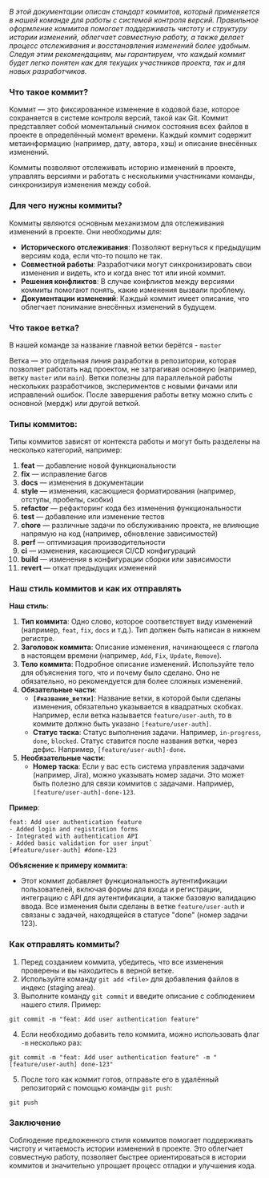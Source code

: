 *В этой документации описан стандарт коммитов, который применяется в нашей команде для работы с системой контроля версий. Правильное оформление коммитов помогает поддерживать чистоту и структуру истории изменений, облегчает совместную работу, а также делает процесс отслеживания и восстановления изменений более удобным. Следуя этим рекомендациям, мы гарантируем, что каждый коммит будет легко понятен как для текущих участников проекта, так и для новых разработчиков.*
### Что такое коммит?

Коммит — это фиксированное изменение в кодовой базе, которое сохраняется в системе контроля версий, такой как Git. Коммит представляет собой моментальный снимок состояния всех файлов в проекте в определённый момент времени. Каждый коммит содержит метаинформацию (например, дату, автора, хэш) и описание внесённых изменений.

Коммиты позволяют отслеживать историю изменений в проекте, управлять версиями и работать с несколькими участниками команды, синхронизируя изменения между собой.

### Для чего нужны коммиты?

Коммиты являются основным механизмом для отслеживания изменений в проекте. Они необходимы для:

- **Исторического отслеживания**: Позволяют вернуться к предыдущим версиям кода, если что-то пошло не так.
- **Совместной работы**: Разработчики могут синхронизировать свои изменения и видеть, кто и когда внес тот или иной коммит.
- **Решения конфликтов**: В случае конфликтов между версиями коммиты помогают понять, какие изменения вызвали проблему.
- **Документации изменений**: Каждый коммит имеет описание, что облегчает понимание внесённых изменений в будущем.

### Что такое ветка?

В нашей команде за название главной ветки берётся - `master`

Ветка — это отдельная линия разработки в репозитории, которая позволяет работать над проектом, не затрагивая основную (например, ветку `master` или `main`). Ветки полезны для параллельной работы нескольких разработчиков, экспериментов с новыми фичами или исправлений ошибок. После завершения работы ветку можно слить с основной (мердж) или другой веткой.

### Типы коммитов:

Типы коммитов зависят от контекста работы и могут быть разделены на несколько категорий, например:

1. **feat** — добавление новой функциональности
2. **fix** — исправление багов
3. **docs** — изменения в документации
4. **style** — изменения, касающиеся форматирования (например, отступы, пробелы, скобки)
5. **refactor** — рефакторинг кода без изменения функциональности
6. **test** — добавление или изменение тестов
7. **chore** — различные задачи по обслуживанию проекта, не влияющие напрямую на код (например, обновление зависимостей)
8. **perf** — оптимизация производительности
9. **ci** — изменения, касающиеся CI/CD конфигураций
10. **build** — изменения в конфигурации сборки или зависимости
11. **revert** — откат предыдущих изменений

### Наш стиль коммитов и как их отправлять

**Наш стиль**:

1. **Тип коммита**: Одно слово, которое соответствует виду изменений (например, `feat`, `fix`, `docs` и т.д.). Тип должен быть написан в нижнем регистре.
2. **Заголовок коммита**: Описание изменения, начинающееся с глагола в настоящем времени (например, `Add`, `Fix`, `Update`, `Remove`).
3. **Тело коммита**: Подробное описание изменений. Используйте тело для объяснения того, что и почему было сделано. Оно не обязательно, но рекомендуется для более сложных изменений.
4. **Обязательные части**:
    - **`[#название_ветки]`**: Название ветки, в которой были сделаны изменения, обязательно указывается в квадратных скобках. Например, если ветка называется `feature/user-auth`, то в коммите должно быть указано `[feature/user-auth]`.
    - **Статус таска**: Статус выполнения задачи. Например, `in-progress`, `done`, `blocked`. Статус ставится после названия ветки, через дефис. Например, `[feature/user-auth]-done`.
5. **Необязательные части**:
    - **Номер таска**: Если у вас есть система управления задачами (например, Jira), можно указывать номер задачи. Это может быть полезно для связи коммитов с задачами. Например, `[feature/user-auth]-done-123`.

**Пример**:

	feat: Add user authentication feature
	- Added login and registration forms 
	- Integrated with authentication API 
	- Added basic validation for user input`
	[#feature/user-auth] #done-123

**Объяснение к примеру коммита:**

- Этот коммит добавляет функциональность аутентификации пользователей, включая формы для входа и регистрации, интеграцию с API для аутентификации, а также базовую валидацию ввода. Все изменения были сделаны в ветке `feature/user-auth` и связаны с задачей, находящейся в статусе "done" (номер задачи 123).

### Как отправлять коммиты?

1. Перед созданием коммита, убедитесь, что все изменения проверены и вы находитесь в верной ветке.
2. Используйте команду `git add <file>` для добавления файлов в индекс (staging area).
3. Выполните команду `git commit` и введите описание с соблюдением нашего стиля. Пример:


`git commit -m "feat: Add user authentication feature"`

4. Если необходимо добавить тело коммита, можно использовать флаг `-m` несколько раз:

`git commit -m "feat: Add user authentication feature" -m "[feature/user-auth] done-123"`

5. После того как коммит готов, отправьте его в удалённый репозиторий с помощью команды `git push`:

`git push`

### Заключение

Соблюдение предложенного стиля коммитов помогает поддерживать чистоту и читаемость истории изменений в проекте. Это облегчает совместную работу, позволяет быстрее ориентироваться в истории коммитов и значительно упрощает процесс отладки и улучшения кода.

